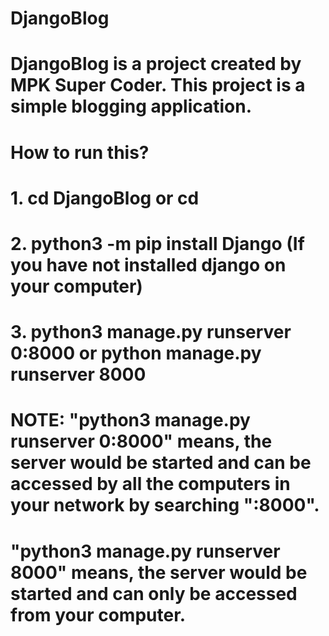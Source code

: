 # DjangoBlog
# DjangoBlog is a project created by MPK Super Coder. This project is a simple blogging application.
#
# How to run this?
# 1. cd DjangoBlog or cd <the name you stored this respiratory on your computer>
# 2. python3 -m pip install Django (If you have not installed django on your computer)
# 3. python3 manage.py runserver 0:8000 or python manage.py runserver 8000
#             NOTE: "python3 manage.py runserver 0:8000" means, the server would be started and can be accessed by all the computers in your network by searching "<YOUR IP ADDRESS>:8000".
#                   "python3 manage.py runserver 8000" means, the server would be  started and can only be accessed from your computer. 
